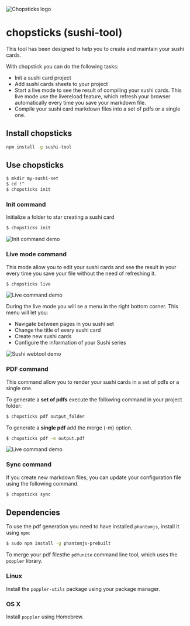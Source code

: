![Chopsticks logo](assets/logo-chopsticks.jpg)

# chopsticks (sushi-tool)

This tool has been designed to help you to create and maintain your sushi cards.

With chopstick you can do the following tasks:

* Init a sushi card project
* Add sushi cards sheets to your project
* Start a live mode to see the result of compiling your sushi cards. This live mode use the livereload feature, which refresh your browser automatically every time you save your markdown file.
* Compile your sushi card markdown files into a set of pdfs or a single one.

## Install chopsticks

```bash
npm install -g sushi-tool
```

## Use chopsticks

```bash
$ mkdir my-sushi-set
$ cd !^
$ chopsticks init
```

### Init command

Initialize a folder to star creating a sushi card

```bash
$ chopsticks init
```

![Init command demo](assets/init-command.gif)

### Live mode command

This mode allow you to edit your sushi cards and see the result in your every time you save your file without the need of refreshing it.

```bash
$ chopsticks live
```

![Live command demo](assets/live-command.gif)

During the live mode you will se a menu in the right bottom corner. This menu will let you:

* Navigate between pages in you sushi set
* Change the title of every sushi card
* Create new sushi cards
* Configure the information of your Sushi series

![Sushi webtool demo](assets/sushi-webtool.gif)

### PDF command

This command allow you to render your sushi cards in a set of pdfs or a single one.

To generate a **set of pdfs** execute the following command in your project folder:

```bash
$ chopsticks pdf output_folder
```

To generate a **single pdf** add the merge (-m) option.

```bash
$ chopsticks pdf -m output.pdf
```

![Live command demo](assets/pdf-merge-command.gif)

### Sync command

If you create new markdown files, you can update your configuration file using the following command.

```bash
$ chopsticks sync
```

## Dependencies

To use the pdf generation you need to have installed ```phantomjs```, install it using ```npm```:

```bash
$ sudo npm install -g phantomjs-prebuilt
```

To merge your pdf filesthe ```pdfunite``` command line tool, which uses the `poppler` library.

### Linux

Install the `poppler-utils` package using your package manager.

### OS X

Install `poppler` using Homebrew.
